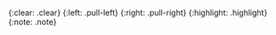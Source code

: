 {:clear: .clear}
{:left: .pull-left}
{:right: .pull-right}
{:highlight: .highlight}
{:note: .note}

[carl]: http://carlsverre.com/ "Carl Sverre"
[carlgithub]: http://github.com/carlsverre/ "Carl Sverre @ Github.com"
[thelab]: http://thelab.carlsverre.com/ "The Lab @ CarlSverre.com"
